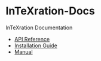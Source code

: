 InTeXration-Docs
================

InTeXration Documentation

 - [API Reference](https://github.com/InTeXration/InTeXration-Docs/blob/master/api/overview.md)
 - [Installation Guide](https://github.com/InTeXration/InTeXration-Docs/blob/master/install/install.md)
 - [Manual](https://github.com/InTeXration/InTeXration-Docs/blob/master/manual/manual.md)